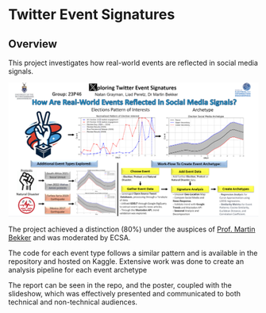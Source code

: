# Twitter Event Signatures

## Overview
This project investigates how real-world events are reflected in social media signals.

![Event Signatures](PosterImage.png)

The project achieved a distinction (80%) under the auspices of [Prof. Martin Bekker](https://www.linkedin.com/in/martinbekker/) and was moderated by ECSA.

The code for each event type follows a similar pattern and is available in the repository and hosted on Kaggle. Extensive work was done to create an analysis pipeline for each event archetype

The report can be seen in the repo, and the poster, coupled with the slideshow, which was effectively presented and communicated to both technical and non-technical audiences.
